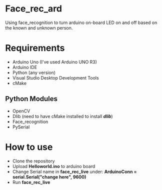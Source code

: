 # Face_rec_ard
Using face_recognition to turn arduino on-board LED on and off based on the known and unknown person.

# Requirements

- Arduino Uno (I've used Arduino UNO R3)
- Arduino IDE
- Python (any version)
- Visual Studio Desktop Development Tools
- cMake

## Python Modules
- OpenCV
- Dlib (need to have cMake installed to install ***dlib***)
- Face_recognition
- PySerial

# How to use

- Clone the repository
- Upload **Helloworld.ino** to arduino board
- Change Serial name in **face_rec_live** under:
  **ArduinoConn = serial.Serial("change here", 9600)**
- Run **face_rec_live**
